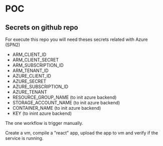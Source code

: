 # POC
## Secrets on github repo

For execute this repo you will need theses secrets related with Azure (SPN2)

- ARM_CLIENT_ID
- ARM_CLIENT_SECRET
- ARM_SUBSCRIPTION_ID
- ARM_TENANT_ID
- AZURE_CLIENT_ID
- AZURE_SECRET
- AZURE_SUBSCRIPTION_ID
- AZURE_TENANT
- RESOURCE_GROUP_NAME (to init azure backend)
- STORAGE_ACCOUNT_NAME (to init azure backend)
- CONTAINER_NAME (to init azure backend)
- KEY (to inint azure backend)

The one workflow is trigger manually.

Create a vm, compile a "react" app, upload the app to vm and verify if the service is running.
